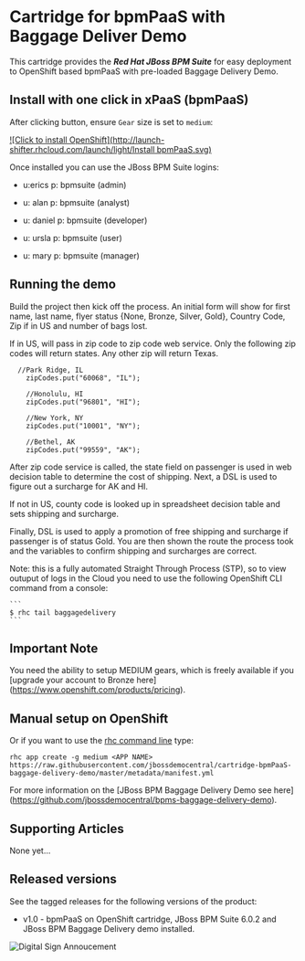 Cartridge for bpmPaaS with Baggage Deliver Demo
===============================================
This cartridge provides the **_Red Hat JBoss BPM Suite_** for easy deployment to OpenShift based bpmPaaS with pre-loaded Baggage
Delivery Demo.


Install with one click in xPaaS (bpmPaaS)
-----------------------------------------
After clicking button, ensure `Gear` size is set to `medium`:

[![Click to install OpenShift](http://launch-shifter.rhcloud.com/launch/light/Install bpmPaaS.svg)](https://openshift.redhat.com/app/console/application_type/custom?&cartridges[]=https://raw.githubusercontent.com/jbossdemocentral/cartridge-bpmPaaS-baggage-delivery-demo/master/metadata/manifest.yml&name=baggagedelivery&gear_profile=medium&initial_git_url=)

Once installed you can use the JBoss BPM Suite logins: 

   * u:erics   p: bpmsuite  (admin)

   * u: alan   p: bpmsuite  (analyst)

   * u: daniel p: bpmsuite (developer)

   * u: ursla  p: bpmsuite (user)

   * u: mary   p: bpmsuite (manager)


Running the demo
----------------
Build the project then kick off the process. An initial form will show for first name, last name, 
flyer status {None, Bronze, Silver, Gold}, Country Code, Zip if in US and number of bags lost.  

If in US, will pass in zip code to zip code web service. Only the following zip codes will return 
states. Any other zip will return Texas.

	  //Park Ridge, IL
		zipCodes.put("60068", "IL");
		
		//Honolulu, HI
		zipCodes.put("96801", "HI");
		
		//New York, NY
		zipCodes.put("10001", "NY");
		
		//Bethel, AK
		zipCodes.put("99559", "AK");

After zip code service is called, the state field on passenger is used in web decision table to 
determine the cost of shipping.  Next, a DSL is used to figure out a surcharge for AK and HI.  

If not in US, county code is looked up in spreadsheet decision table and sets shipping and surcharge.

Finally, DSL is used to apply a promotion of free shipping and surcharge if passenger is of status Gold. 
You are then shown the route the process took and the variables to confirm shipping and surcharges are correct.

Note: this is a fully automated Straight Through Process (STP), so to view outuput of logs in the Cloud you need
to use the following OpenShift CLI command from a console:

    ```
    $ rhc tail baggagedelivery
    ```


Important Note
--------------
You need the ability to setup MEDIUM gears, which is freely available if you [upgrade your account to Bronze here] (https://www.openshift.com/products/pricing). 


Manual setup on OpenShift
-------------------------
Or if you want to use the [rhc command line](https://www.openshift.com/developers/rhc-client-tools-install) type:

    rhc app create -g medium <APP NAME> https://raw.githubusercontent.com/jbossdemocentral/cartridge-bpmPaaS-baggage-delivery-demo/master/metadata/manifest.yml

For more information on the [JBoss BPM Baggage Delivery Demo see here] (https://github.com/jbossdemocentral/bpms-baggage-delivery-demo).

Supporting Articles
-------------------
None yet...


Released versions
-----------------
See the tagged releases for the following versions of the product:

- v1.0 - bpmPaaS on OpenShift cartridge, JBoss BPM Suite 6.0.2 and JBoss BPM Baggage Delivery demo installed.

![Digital Sign Annoucement](https://github.com/jbossdemocentral/bpms-baggage-delivery-demo/blob/master/docs/demo-images/cloud-sign.jpg?raw=true)
